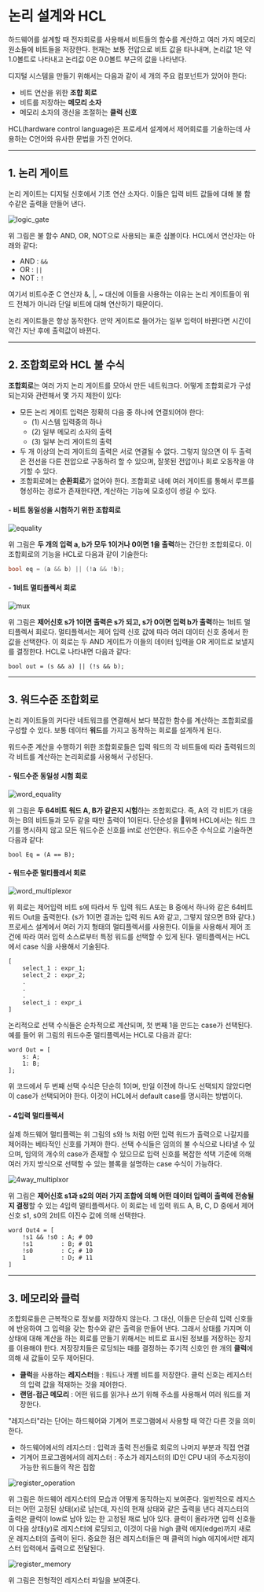 # 논리 설계와 HCL

하드웨어를 설계할 때 전자회로를 사용해서 비트들의 함수를 계산하고 여러 가지 메모리 원소들에 비트들을 저장한다. 현재는 보통 전압으로 비트 값을 타나내며, 논리값 1은 약 1.0볼트로 나타내고 논리값 0은 0.0볼트 부근의 값을 나타낸다.

디지털 시스템을 만들기 위해서는 다음과 같이 세 개의 주요 컴포넌트가 있어야 한다:

- 비트 연산을 위한 **조합 회로**
- 비트를 저장하는 **메모리 소자**
- 메모리 소자의 갱신을 조절하는 **클럭 신호**

HCL(hardware control language)은 프로세서 설계에서 제어회로를 기술하는데 사용하는 C언어와 유사한 문법을 가진 언어다.

---

## 1. 논리 게이트

논리 게이트는 디지털 신호에서 기초 연산 소자다. 이들은 입력 비트 값들에 대해 불 함수같은 출력을 만들어 낸다.

![logic_gate](./17/logic_gate.png)

위 그림은 불 함수 AND, OR, NOT으로 사용되는 표준 심볼이다. HCL에서 연산자는 아래와 같다:

- AND : `&&`
- OR : `||`
- NOT : `!`

여기서 비트수준 C 연산자 &, |, ~ 대신에 이들을 사용하는 이유는 논리 게이트들이 워드 전체가 아니라 단일 비트에 대해 연산하기 때문이다.

논리 게이트들은 항상 동작한다. 만약 게이트로 들어가는 일부 입력이 바뀐다면 시간이 약간 지난 후에 출력값이 바뀐다.

---

## 2. 조합회로와 HCL 불 수식

**조합회로**는 여러 가지 논리 게이트를 모아서 만든 네트워크다. 어떻게 조합회로가 구성되는지와 관련해서 몇 가지 제한이 있다:

- 모든 논리 게이트 입력은 정확히 다음 중 하나에 연결되어야 한다:
  - (1) 시스템 입력중의 하나
  - (2) 일부 메모리 소자의 출력 
  - (3) 일부 논리 게이트의 출력
- 두 개 이상의 논리 게이트의 출력은 서로 연결될 수 없다. 그렇지 않으면 이 두 출력은 전선을 다른 전압으로 구동하려 할 수 있으며, 잘못된 전압이나 회로 오동작을 야기할 수 있다.
- 조합회로에는 **순환회로**가 없어야 한다. 조합회로 내에 여러 게이트를 통해서 루프를 형성하는 경로가 존재한다면, 계산하는 기능에 모호성이 생길 수 있다.

#### - 비트 동일성을 시험하기 위한 조합회로

![equality](./17/equality.png)

위 그림은 **두 개의 입력 a, b가 모두 1이거나 0이면 1을 출력**하는 간단한 조합회로다. 이 조합회로의 기능을 HCL로 다음과 같이 기술한다:

```cpp
bool eq = (a && b) || (!a && !b);
```

#### - 1비트 멀티플렉서 회로

![mux](./17/mux.png)



위 그림은 **제어신호 s가 1이면 출력은 s가 되고, s가 0이면 입력 b가 출력**하는 1비트 멀티플렉서 회로다. 멀티플렉서는 제어 입력 신호 값에 따라 여러 데이터 신호 중에서 한 값을 선택한다. 이 회로는 두 AND 게이트가 이들의 데이터 입력을 OR 게이트로 보낼지를 결정한다. HCL로 나타내면 다음과 같다:

```
bool out = (s && a) || (!s && b);
```

---

## 3. 워드수준 조합회로

논리 게이트들의 커다란 네트워크를 연결해서 보다 복잡한 함수를 계산하는 조합회로를 구성할 수 있다. 보통 데이터 **워드**를 가지고 동작하는 회로를 설계하게 된다.

워드수준 계산을 수행하기 위한 조합회로들은 입력 워드의 각 비트들에 따라 출력워드의 각 비트를 계산하는 논리회로를 사용해서 구성된다.

#### - 워드수준 동일성 시험 회로

![word_equality](./17/word_equality.png)

위 그림은 **두 64비트 워드 A, B가 같은지 시험**하는 조합회로다. 즉, A의 각 비트가 대응하는 B의 비트들과 모두 같을 때만 출력이 1이된다. 단순성을 위해 HCL에서는 워드 크기를 명시하지 않고 모든 워드수준 신호를 int로 선언한다. 워드수준 수식으로 기술하면 다음과 같다:

```
bool Eq = (A == B);
```

#### - 워드수준 멀티플레서 회로

![word_multiplexor](./17/word_multiplexor.png)

위 회로는 제어입력 비트 s에 따라서 두 입력 워드 A또는 B 중에서 하나와 같은 64비트 워드 Out을 출력한다. (s가 1이면 결과는 입력 워드 A와 같고, 그렇지 않으면 B와 같다.) 프로세스 설계에서 여러 가지 형태의 멀티플렉서를 사용한다. 이들을 사용해서 제어 조건에 따라 여러 입력 소스로부터 특정 워드를 선택할 수 있게 된다. 멀티플렉서는 HCL에서 case 식을 사용해서 기술된다.

```
[
    select_1 : expr_1;
    select_2 : expr_2;
    .
    .
    .
    select_i : expr_i
]
```

논리적으로 선택 수식들은 순차적으로 계산되며, 첫 번째 1을 만드는 case가 선택된다. 예를 들어 위 그림의 워드수준 멀티플렉서는 HCL로 다음과 같다:

```
word Out = [
    s: A;
    1: B;
];
```

위 코드에서 두 번째 선택 수식은 단순히 1이며, 만일 이전에 하나도 선택되지 않았다면 이 case가 선택되어야 한다. 이것이 HCL에서 default case를 명시하는 방법이다.

#### - 4입력 멀티플렉서

실제 하드웨어 멀티플렉는 위 그림의 s와 !s 처럼 어떤 입력 워드가 출력으로 나갈지를 제어하는 베타적인 신호를 가져야 한다. 선택 수식들은 임의의 불 수식으로 나타낼 수 있으며, 임의의 개수의 case가 존재할 수 있으므로 입력 신호를 복잡한 석택 기준에 의해 여러 가지 방식으로 선택할 수 있는 블록을 설명하는 case 수식이 가능하다. 

![4way_multiplxor](./17/4way_multiplexor.png)

위 그림은 **제어신호 s1과 s2의 여러 가지 조합에 의해 어떤 데이터 입력이 출력에 전송될지 결정**할 수 있는 4입력 멀티플렉서다. 이 회로는 네 입력 워드 A, B, C, D 중에서 제어신호 s1, s0의 2비트 이진수 값에 의해 선택한다.

```
word Out4 = [
    !s1 && !s0 : A; # 00
    !s1		   : B; # 01
    !s0		   : C; # 10
    1		   : D; # 11
]
```

---

## 3. 메모리와 클럭

조합회로들은 근복적으로 정보를 저장하지 않는다. 그 대신, 이들은 단순히 입력 신호들에 반응하여 그 입력을 갖는 함수와 같은 출력을 만들어 낸다. 그래서 상태를 가지며 이 상태에 대해 계산을 하는 회로를 만들기 위해서는 비트로 표시된 정보를 저장하는 장치를 이용해야 한다. 저장장치들은 로딩되는 때를 결정하는 주기적 신호인 한 개의 **클럭**에 의해 새 값들이 모두 제어된다.

- **클럭**을 사용하는 **레지스터**들 : 워드나 개별 비트를 저장한다. 클럭 신호는 레지스터의 입력 값을 적재하는 것을 제어한다.
- **랜덤-접근 메모리** : 어떤 워드를 읽거나 쓰기 위해 주소를 사용해서 여러 워드를 저장한다.

"레지스터"라는 단어는 하드웨어와 기계어 프로그램에서 사용할 때 약간 다른 것을 의미한다.

- 하드웨어에서의 레지스터 : 입력과 출력 전선들로 회로의 나머지 부분과 직접 연결
- 기계어 프로그램에서의 레지스터 : 주소가 레지스터의 ID인 CPU 내의 주소지정이 가능한 워드들의 작은 집합

![register_operation](./17/register_operation.png)

위 그림은 하드웨어 레지스터의 모습과 어떻게 동작하는지 보여준다. 일반적으로 레지스터는 어떤 고정된 상태(*x*)로 남는데, 자신의 현재 상태와 같은 출력을 낸다 레지스터의 출력은 클럭이 low로 남아 있는 한 고정된 채로 남아 있다. 클럭이 올라가면 입력 신호들이 다음 상태(*y*)로 레지스터에 로딩되고, 이것이 다음 high 클럭 에지(edge)까지 새로운 레지스터의 출력이 된다. 중요한 점은 레지스터들은 매 클럭의 high 에지에서만 레지스터 입력에서 출력으로 전달된다. 

![register_memory](./17/register_memory.png)

위 그림은 전형적인 레지스터 파일을 보여준다.


